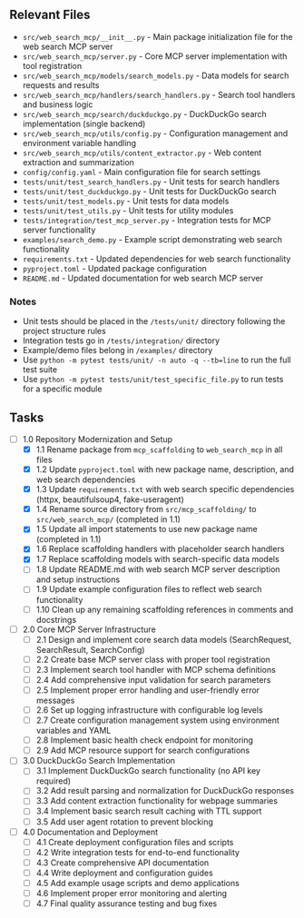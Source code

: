 ## Relevant Files

- `src/web_search_mcp/__init__.py` - Main package initialization file for the web search MCP server
- `src/web_search_mcp/server.py` - Core MCP server implementation with tool registration
- `src/web_search_mcp/models/search_models.py` - Data models for search requests and results
- `src/web_search_mcp/handlers/search_handlers.py` - Search tool handlers and business logic
- `src/web_search_mcp/search/duckduckgo.py` - DuckDuckGo search implementation (single backend)
- `src/web_search_mcp/utils/config.py` - Configuration management and environment variable handling
- `src/web_search_mcp/utils/content_extractor.py` - Web content extraction and summarization
- `config/config.yaml` - Main configuration file for search settings
- `tests/unit/test_search_handlers.py` - Unit tests for search handlers
- `tests/unit/test_duckduckgo.py` - Unit tests for DuckDuckGo search
- `tests/unit/test_models.py` - Unit tests for data models
- `tests/unit/test_utils.py` - Unit tests for utility modules
- `tests/integration/test_mcp_server.py` - Integration tests for MCP server functionality
- `examples/search_demo.py` - Example script demonstrating web search functionality
- `requirements.txt` - Updated dependencies for web search functionality
- `pyproject.toml` - Updated package configuration
- `README.md` - Updated documentation for web search MCP server

### Notes

- Unit tests should be placed in the `/tests/unit/` directory following the project structure rules
- Integration tests go in `/tests/integration/` directory
- Example/demo files belong in `/examples/` directory
- Use `python -m pytest tests/unit/ -n auto -q --tb=line` to run the full test suite
- Use `python -m pytest tests/unit/test_specific_file.py` to run tests for a specific module

## Tasks

- [ ] 1.0 Repository Modernization and Setup
  - [x] 1.1 Rename package from `mcp_scaffolding` to `web_search_mcp` in all files
  - [x] 1.2 Update `pyproject.toml` with new package name, description, and web search dependencies
  - [x] 1.3 Update `requirements.txt` with web search specific dependencies (httpx, beautifulsoup4, fake-useragent)
  - [x] 1.4 Rename source directory from `src/mcp_scaffolding/` to `src/web_search_mcp/` (completed in 1.1)
  - [x] 1.5 Update all import statements to use new package name (completed in 1.1)
  - [x] 1.6 Replace scaffolding handlers with placeholder search handlers
  - [x] 1.7 Replace scaffolding models with search-specific data models
  - [ ] 1.8 Update README.md with web search MCP server description and setup instructions
  - [ ] 1.9 Update example configuration files to reflect web search functionality
  - [ ] 1.10 Clean up any remaining scaffolding references in comments and docstrings

- [ ] 2.0 Core MCP Server Infrastructure
  - [ ] 2.1 Design and implement core search data models (SearchRequest, SearchResult, SearchConfig)
  - [ ] 2.2 Create base MCP server class with proper tool registration
  - [ ] 2.3 Implement search tool handler with MCP schema definitions
  - [ ] 2.4 Add comprehensive input validation for search parameters
  - [ ] 2.5 Implement proper error handling and user-friendly error messages
  - [ ] 2.6 Set up logging infrastructure with configurable log levels
  - [ ] 2.7 Create configuration management system using environment variables and YAML
  - [ ] 2.8 Implement basic health check endpoint for monitoring
  - [ ] 2.9 Add MCP resource support for search configurations

- [ ] 3.0 DuckDuckGo Search Implementation
  - [ ] 3.1 Implement DuckDuckGo search functionality (no API key required)
  - [ ] 3.2 Add result parsing and normalization for DuckDuckGo responses
  - [ ] 3.3 Add content extraction functionality for webpage summaries
  - [ ] 3.4 Implement basic search result caching with TTL support
  - [ ] 3.5 Add user agent rotation to prevent blocking

- [ ] 4.0 Documentation and Deployment
  - [ ] 4.1 Create deployment configuration files and scripts
  - [ ] 4.2 Write integration tests for end-to-end functionality
  - [ ] 4.3 Create comprehensive API documentation
  - [ ] 4.4 Write deployment and configuration guides
  - [ ] 4.5 Add example usage scripts and demo applications
  - [ ] 4.6 Implement proper error monitoring and alerting
  - [ ] 4.7 Final quality assurance testing and bug fixes 